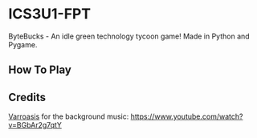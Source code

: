 # ICS3U1-FPT
ByteBucks - An idle green technology tycoon game! Made in Python and Pygame.

## How To Play



## Credits

[Varroasis](https://www.youtube.com/@Varroasis) for the background music: https://www.youtube.com/watch?v=BGbAr2g7qtY